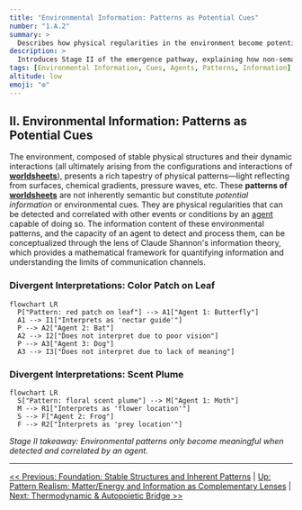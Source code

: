 ```yaml
---
title: "Environmental Information: Patterns as Potential Cues"
number: "1.A.2"
summary: >
  Describes how physical regularities in the environment become potential information that gains meaning only when interpreted by an agent.
description: >
  Introduces Stage II of the emergence pathway, explaining how non-semantic patterns such as light patches, gradients, and scents represent latent cues whose information value depends on an organism's sensory and correlational capacities.
tags: [Environmental Information, Cues, Agents, Patterns, Information]
altitude: low
emoji: "⚙️"
---
```


## II. Environmental Information: Patterns as Potential Cues

The environment, composed of stable physical structures and their dynamic interactions (all ultimately arising from the configurations and interactions of **[worldsheets](../../glossary/W.md#worldsheet)**), presents a rich tapestry of physical patterns—light reflecting from surfaces, chemical gradients, pressure waves, etc. These **patterns of [worldsheets](../../glossary/W.md#worldsheet)** are not inherently semantic but constitute *potential information* or environmental cues. They are physical regularities that can be detected and correlated with other events or conditions by an [agent](../../glossary/A.md#agent) capable of doing so. The information content of these environmental patterns, and the capacity of an agent to detect and process them, can be conceptualized through the lens of Claude Shannon's information theory, which provides a mathematical framework for quantifying information and understanding the limits of communication channels.

### Divergent Interpretations: Color Patch on Leaf

```mermaid
flowchart LR
  P["Pattern: red patch on leaf"] --> A1["Agent 1: Butterfly"]
  A1 --> I1["Interprets as 'nectar guide'"]
  P --> A2["Agent 2: Bat"]
  A2 --> I2["Does not interpret due to poor vision"]
  P --> A3["Agent 3: Dog"]
  A3 --> I3["Does not interpret due to lack of meaning"]
```

### Divergent Interpretations: Scent Plume

```mermaid
flowchart LR
  S["Pattern: floral scent plume"] --> M["Agent 1: Moth"]
  M --> R1["Interprets as 'flower location'"]
  S --> F["Agent 2: Frog"]
  F --> R2["Interprets as 'prey location'"]
```

*Stage II takeaway: Environmental patterns only become meaningful when detected and correlated by an agent.*

---
[<< Previous: Foundation: Stable Structures and Inherent Patterns](1a1-foundation.md) | [Up: Pattern Realism: Matter/Energy and Information as Complementary Lenses](../1-pattern-realism.md) | [Next: Thermodynamic & Autopoietic Bridge >>](1a25-thermodynamic-bridge.md)
